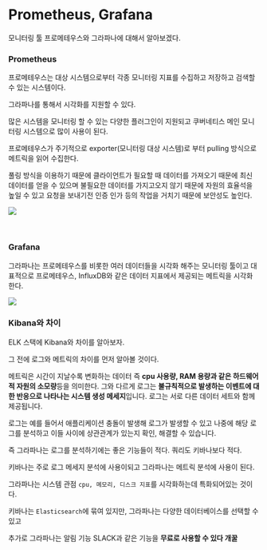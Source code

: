 # Prometheus, Grafana

모니터링 툴 프로메테우스와 그라파나에 대해서 알아보겠다.

### Prometheus

프로메테우스는 대상 시스템으로부터 각종 모니터링 지표를 수집하고 저장하고 검색할 수 있는 시스템이다.

그라파나를 통해서 시각화를 지원할 수 있다.

많은 시스템을 모니터링 할 수 있는 다양한 플러그인이 지원되고 쿠버네티스 메인 모니터링 시스템으로 많이 사용이 된다.

프로메테우스가 주기적으로 exporter(모니터링 대상 시스템)로 부터 pulling 방식으로 메트릭을 읽어 수집한다.

풀링 방식을 이용하기 때문에 클라이언트가 필요할 때 데이터를 가져오기 때문에 최신 데이터를 얻을 수 있으며 불필요한 데이터를 가지고오지 않기 때문에 자원의 효율석을 높일 수 있고 요청을 보내기전 인증 인가 등의 작업을 거치기 때문에 보안성도 높인다.

![](https://img1.daumcdn.net/thumb/R1280x0/?scode=mtistory2&fname=https%3A%2F%2Fblog.kakaocdn.net%2Fdn%2FyVDU6%2FbtrazuxWNw5%2FTsCiXAkBZm9sfZW6AYXQK1%2Fimg.png)

<br>

### Grafana

그라파나는 프로메테우스를 비롯한 여러 데이터들을 시각화 해주는 모니터링 툴이고 대표적으로 프로메테우스, InfluxDB와 같은 데이터 지표에서 제공되는 메트릭을 시각화 한다.

![](https://img1.daumcdn.net/thumb/R1280x0/?scode=mtistory2&fname=https%3A%2F%2Fblog.kakaocdn.net%2Fdn%2FAMbQ0%2Fbtrax6RUsJQ%2FWmGyOAdU0tEZTp7n73OGxk%2Fimg.png)

### Kibana와 차이

ELK 스택에 Kibana와 차이를 알아보자.

그 전에 로그와 메트릭의 차이를 먼저 알아볼 것이다.

메트릭은 시간이 지날수록 변화하는 데이터 즉 **cpu 사용량, RAM 용량과 같은 하드웨어적 자원의 소모량**등을 의미한다. 그와 다르게 로그는 **불규칙적으로 발생하는 이벤트에 대한 반응으로 나타나는 시스템 생성 메세지**입니다. 로그는 서로 다른 데이터 세트와 함께 제공됩니다.

로그는 예를 들어서 애플리케이션 충돌이 발생해 로그가 발생할 수 있고 나중에 해당 로그를 분석하고 이들 사이에 상관관계가 있는지 확인, 해결할 수 있습니다.

즉 그라파나는 로그를 분석하기에는 좋은 기능들이 적다. 쿼리도 키바나보다 적다.

키바나는 주로 로그 메세지 분석에 사용이되고 그라파나는 메트릭 분석에 사용이 된다.

그라파나는 시스템 관점 `cpu, 메모리, 디스크 지표`를 시각화하는데 특화되어있는 것이다.

키바나는 `Elasticsearch`에 묶여 있지만, 그라파나는 다양한 데이터베이스를 선택할 수 있고

추가로 그라파나는 알림 기능 SLACK과 같은 기능을 **무료로 사용할 수 있다 개꿀**

